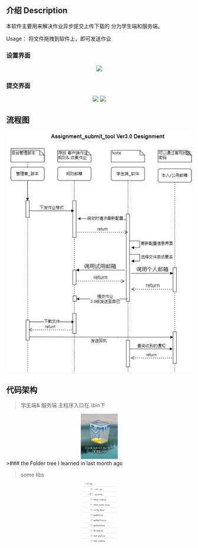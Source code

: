 ## 介绍 Description
本软件主要用来解决作业异步提交上传下载的
分为学生端和服务端。

Usage： 将文件拖拽到软件上，即可发送作业
### 设置界面

<div align=center>
<img src="https://user-images.githubusercontent.com/49674629/179159438-fcdcd23f-9de4-4720-bd19-0f26327e3479.png" width="300">
</div>

### 提交界面
<div align=center>
<img src="https://user-images.githubusercontent.com/49674629/179159613-9606c42a-088c-4f58-b6cc-c5fce26e8676.png" width="300">
<img src="https://user-images.githubusercontent.com/49674629/179159866-b35634fc-3fea-47fd-a766-a6ea07c8cea0.png" width="300">
</div>

##  流程图 
<div align=center>
<img src="res/processDiagram.png?v=1&type=image" width="500">
</div>

##  代码架构
> 学生端& 服务端 主程序入口在.\bin下
<div align=center inline>
<img src="res/eacca210-fc2d-11ec-9101-c54c4dd9fcf6.jpeg?v=1&type=image" width="100">
</div>
>### the Folder tree I learned in last month ago

> some libs
<div align=center>
<img src="res/e8135900-fc2e-11ec-9101-c54c4dd9fcf6.jpeg?v=1&type=image" width="90">
</div>
